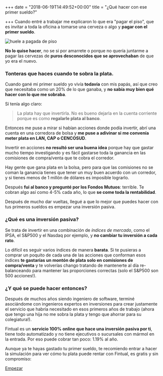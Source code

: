 +++
date = "2018-06-19T14:49:52+00:00"
title = "¿Qué hacer con ese primer sueldo?"

+++
Cuando entré a trabajar me explicaron lo que era "pagar el piso", que es invitar a toda la oficina a tomarse una cerveza o algo y **pagar con el primer sueldo**.

![huele a pagada de piso](/uploads/rsk1gl.jpg "Yoda Meme")

**No lo quise hacer**, no se si por amarrete o porque no quería juntarme a pagar las cervezas de **puros desconocidos que se aprovechaban** de que yo era el nuevo.

### Tonteras que haces cuando te sobra la plata.

Cuando gané mi primer sueldo yo vivía **todavía** con mis papás, así que creo que necesitaba como un 20% de lo que ganaba, y **no sabía muy bien qué hacer con lo que me sobraba**.

Sí tenía algo claro:

> La plata hay que invertirla. No es bueno dejarla en la cuenta corriente porque es como **regalarle plata al banco**.

Entonces me puse a mirar si habían acciones donde podía invertir, abrí una cuenta en una corredora de bolsa y **me puse a adivinar si me convenía meter plata en LAN, CAP o CENCOSUD**.

Invertir en acciones **no resultó ser una buena idea** porque hay que gastar mucho tiempo investigando y es fácil gastarse toda la ganancia en las comisiones de compra/venta que te cobra el corredor.

Hay gente que gana plata en la bolsa, pero para que las comisiones no se coman la ganancia tienes que tener un muy buen acuerdo con un corredor, y si tienes menos de 1 millón de dólares es imposible lograrlo.

Después **fui al banco y pregunté por los Fondos Mutuos**: terrible. Te cobran algo así como 4-5% cada año, lo que **se come toda la rentabilidad**.

Después de mucho dar vueltas, llegué a que lo mejor que puedes hacer con tus primeros sueldos es empezar una inversión pasiva.

### ¿Qué es una inversión pasiva?

Se trata de invertir en una combinación de _índices de mercado_, como el IPSA, el S&P500 y el Nasdaq por ejemplo, y **no cambiar tu inversión a cada rato**.

Lo difícil es seguir varios índices de manera **barata**. Si te pusieras a comprar un poquito de cada una de las acciones que conforman esos índices **te gastarías un montón de plata solo en comisiones de compra/venta** y te volverías chango tratando de mantenerte al día re-balanceando para mantener las proporciones correctas (solo el S&P500 son 500 acciones!).

### ¿Y qué se puede hacer entonces?

Después de muchos años siendo ingeniero de software, terminé asociándome con ingenieros expertos en inversiones para crear justamente el servicio que habría necesitado en esos primeros años de trabajo (ahora que tengo una hija no me sobra la plata y tengo que ahorrar para su colegiatura!).

Fintual es un **servicio 100% online que hace una inversión pasiva por ti**, tiene todo automatizado y no tiene ejecutivos o sucursales con mármol en la entrada. Por eso puede cobrar tan poco: 1.19% al año.

Aunque ya te hayas gastado tu primer sueldo, te recomiendo entrar a hacer la simulación para ver cómo tu plata puede rentar con Fintual, es gratis y sin compromiso:

<a class="simulator-page__button btn btn--secondary" href="https://fintual.cl/?utm_source=edu.fintual.cl&utm_medium=referral&utm_campaign=consideration&utm_content=first+salary-107/#empezar">Empezar</a>